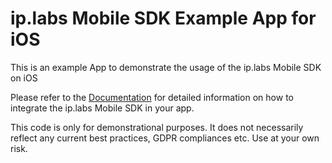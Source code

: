 # ip.labs Mobile SDK Example App for iOS

This is an example App to demonstrate the usage of the ip.labs Mobile SDK on iOS

Please refer to the [Documentation](http://docs.sdk.iplabs.io/) for detailed information on how to integrate the ip.labs Mobile SDK in your app.

This code is only for demonstrational purposes. It does not necessarily reflect any current best practices, GDPR compliances etc. Use at your own risk.

